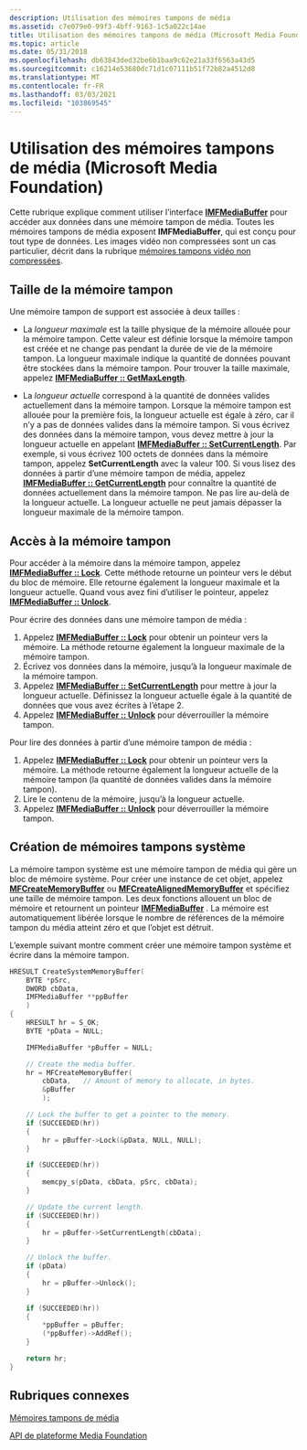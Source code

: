 ```yaml
---
description: Utilisation des mémoires tampons de média
ms.assetid: c7e079e0-99f3-4bff-9163-1c5a022c14ae
title: Utilisation des mémoires tampons de média (Microsoft Media Foundation)
ms.topic: article
ms.date: 05/31/2018
ms.openlocfilehash: db63843ded32be6b1baa9c62e21a33f6563a43d5
ms.sourcegitcommit: c16214e53680dc71d1c07111b51f72b82a4512d8
ms.translationtype: MT
ms.contentlocale: fr-FR
ms.lasthandoff: 03/03/2021
ms.locfileid: "103869545"
---
```

# <a name="working-with-media-buffers-microsoft-media-foundation"></a>Utilisation des mémoires tampons de média (Microsoft Media Foundation)

Cette rubrique explique comment utiliser l’interface [**IMFMediaBuffer**](/windows/desktop/api/mfobjects/nn-mfobjects-imfmediabuffer) pour accéder aux données dans une mémoire tampon de média. Toutes les mémoires tampons de média exposent **IMFMediaBuffer**, qui est conçu pour tout type de données. Les images vidéo non compressées sont un cas particulier, décrit dans la rubrique [mémoires tampons vidéo non compressées](uncompressed-video-buffers.md).

## <a name="buffer-size"></a>Taille de la mémoire tampon

Une mémoire tampon de support est associée à deux tailles :

-   La *longueur maximale* est la taille physique de la mémoire allouée pour la mémoire tampon. Cette valeur est définie lorsque la mémoire tampon est créée et ne change pas pendant la durée de vie de la mémoire tampon. La longueur maximale indique la quantité de données pouvant être stockées dans la mémoire tampon. Pour trouver la taille maximale, appelez [**IMFMediaBuffer :: GetMaxLength**](/windows/desktop/api/mfobjects/nf-mfobjects-imfmediabuffer-getmaxlength).

-   La *longueur actuelle* correspond à la quantité de données valides actuellement dans la mémoire tampon. Lorsque la mémoire tampon est allouée pour la première fois, la longueur actuelle est égale à zéro, car il n’y a pas de données valides dans la mémoire tampon. Si vous écrivez des données dans la mémoire tampon, vous devez mettre à jour la longueur actuelle en appelant [**IMFMediaBuffer :: SetCurrentLength**](/windows/desktop/api/mfobjects/nf-mfobjects-imfmediabuffer-setcurrentlength). Par exemple, si vous écrivez 100 octets de données dans la mémoire tampon, appelez **SetCurrentLength** avec la valeur 100. Si vous lisez des données à partir d’une mémoire tampon de média, appelez [**IMFMediaBuffer :: GetCurrentLength**](/windows/desktop/api/mfobjects/nf-mfobjects-imfmediabuffer-getcurrentlength) pour connaître la quantité de données actuellement dans la mémoire tampon. Ne pas lire au-delà de la longueur actuelle. La longueur actuelle ne peut jamais dépasser la longueur maximale de la mémoire tampon.

## <a name="accessing-the-buffer-memory"></a>Accès à la mémoire tampon

Pour accéder à la mémoire dans la mémoire tampon, appelez [**IMFMediaBuffer :: Lock**](/windows/desktop/api/mfobjects/nf-mfobjects-imfmediabuffer-lock). Cette méthode retourne un pointeur vers le début du bloc de mémoire. Elle retourne également la longueur maximale et la longueur actuelle. Quand vous avez fini d’utiliser le pointeur, appelez [**IMFMediaBuffer :: Unlock**](/windows/desktop/api/mfobjects/nf-mfobjects-imfmediabuffer-unlock).

Pour écrire des données dans une mémoire tampon de média :

1.  Appelez [**IMFMediaBuffer :: Lock**](/windows/desktop/api/mfobjects/nf-mfobjects-imfmediabuffer-lock) pour obtenir un pointeur vers la mémoire. La méthode retourne également la longueur maximale de la mémoire tampon.
2.  Écrivez vos données dans la mémoire, jusqu’à la longueur maximale de la mémoire tampon.
3.  Appelez [**IMFMediaBuffer :: SetCurrentLength**](/windows/desktop/api/mfobjects/nf-mfobjects-imfmediabuffer-setcurrentlength) pour mettre à jour la longueur actuelle. Définissez la longueur actuelle égale à la quantité de données que vous avez écrites à l’étape 2.
4.  Appelez [**IMFMediaBuffer :: Unlock**](/windows/desktop/api/mfobjects/nf-mfobjects-imfmediabuffer-unlock) pour déverrouiller la mémoire tampon.

Pour lire des données à partir d’une mémoire tampon de média :

1.  Appelez [**IMFMediaBuffer :: Lock**](/windows/desktop/api/mfobjects/nf-mfobjects-imfmediabuffer-lock) pour obtenir un pointeur vers la mémoire. La méthode retourne également la longueur actuelle de la mémoire tampon (la quantité de données valides dans la mémoire tampon).
2.  Lire le contenu de la mémoire, jusqu’à la longueur actuelle.
3.  Appelez [**IMFMediaBuffer :: Unlock**](/windows/desktop/api/mfobjects/nf-mfobjects-imfmediabuffer-unlock) pour déverrouiller la mémoire tampon.

## <a name="creating-system-memory-buffers"></a>Création de mémoires tampons système

La mémoire tampon système est une mémoire tampon de média qui gère un bloc de mémoire système. Pour créer une instance de cet objet, appelez [**MFCreateMemoryBuffer**](/windows/desktop/api/mfapi/nf-mfapi-mfcreatememorybuffer) ou [**MFCreateAlignedMemoryBuffer**](/windows/desktop/api/mfapi/nf-mfapi-mfcreatealignedmemorybuffer) et spécifiez une taille de mémoire tampon. Les deux fonctions allouent un bloc de mémoire et retournent un pointeur [**IMFMediaBuffer**](/windows/desktop/api/mfobjects/nn-mfobjects-imfmediabuffer) . La mémoire est automatiquement libérée lorsque le nombre de références de la mémoire tampon du média atteint zéro et que l’objet est détruit.

L’exemple suivant montre comment créer une mémoire tampon système et écrire dans la mémoire tampon.


```C++
HRESULT CreateSystemMemoryBuffer(
    BYTE *pSrc, 
    DWORD cbData, 
    IMFMediaBuffer **ppBuffer
    )
{
    HRESULT hr = S_OK;
    BYTE *pData = NULL;

    IMFMediaBuffer *pBuffer = NULL;

    // Create the media buffer.
    hr = MFCreateMemoryBuffer(
        cbData,   // Amount of memory to allocate, in bytes.
        &pBuffer        
        );

    // Lock the buffer to get a pointer to the memory.
    if (SUCCEEDED(hr))
    {
        hr = pBuffer->Lock(&pData, NULL, NULL);
    }

    if (SUCCEEDED(hr))
    {
        memcpy_s(pData, cbData, pSrc, cbData);
    }

    // Update the current length.
    if (SUCCEEDED(hr))
    {
        hr = pBuffer->SetCurrentLength(cbData);
    }

    // Unlock the buffer.
    if (pData)
    {
        hr = pBuffer->Unlock();
    }

    if (SUCCEEDED(hr))
    {
        *ppBuffer = pBuffer;
        (*ppBuffer)->AddRef();
    }

    return hr;
}
```



## <a name="related-topics"></a>Rubriques connexes

<dl> <dt>

[Mémoires tampons de média](media-buffers.md)
</dt> <dt>

[API de plateforme Media Foundation](media-foundation-platform-apis.md)
</dt> </dl>

 

 




